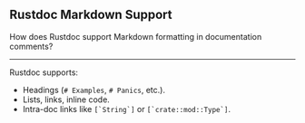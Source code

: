 ## Rustdoc Markdown Support

How does Rustdoc support Markdown formatting in documentation comments?

---

Rustdoc supports:

* Headings (`# Examples`, `# Panics`, etc.).
* Lists, links, inline code.
* Intra-doc links like ``[`String`]`` or ``[`crate::mod::Type`]``.

